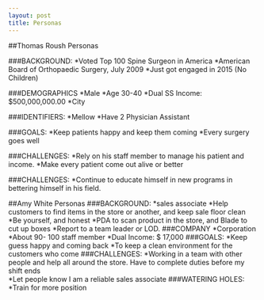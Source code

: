 ```yaml
---
layout: post
title: Personas
---
```


##Thomas Roush Personas


###BACKGROUND:
*Voted Top 100 Spine Surgeon in America
*American Board of Orthopaedic Surgery, July 2009
*Just got engaged in 2015 (No Children)

###DEMOGRAPHICS
*Male
*Age 30-40
*Dual SS Income: $500,000,000.00
*City
	
###IDENTIFIERS:
*Mellow
*Have 2 Physician Assistant

###GOALS:
*Keep patients happy and keep them coming
*Every surgery goes well

###CHALLENGES:
*Rely on his staff member to manage his patient and income. 
*Make every patient come out alive or better

###CHALLENGES:
 *Continue to educate himself in new programs in bettering himself in his field. 
 

##Amy White Personas
###BACKGROUND:
*sales associate
*Help customers to find items in the store or another, and  keep sale floor clean 
*Be yourself, and  honest
*PDA to scan product in the store, and  Blade to cut up boxes 
*Report to a team leader or LOD.
###COMPANY
*Corporation  
*About 90- 100 staff member 
*Dual Income: $ 17,000
###GOALS:
*Keep guess happy and coming back
*To keep a clean environment for the customers who come
###CHALLENGES:
*Working in a team with other people and help all around the store. Have to complete duties before my shift ends  
*Let people know I am a reliable sales associate 
###WATERING HOLES:
*Train for more position 


